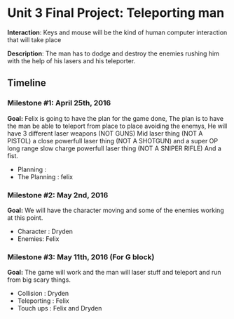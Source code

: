 <h1>Unit 3 Final Project: Teleporting man </h1>

<strong>Interaction</strong>: Keys and mouse will be the kind of human computer interaction that will take place

<strong>Description</strong>: The man has to dodge and destroy the enemies rushing him with the help of his lasers and his teleporter.

<h2>Timeline</h2>

<div>
  <h3>Milestone #1: April 25th, 2016 </h3>
  <strong>Goal:</strong> Felix is going to have the plan for the game done, The plan is to have the man be able to teleport from place to place avoiding the enemys, He will have 3 different laser weapons (NOT GUNS) Mid laser thing (NOT A PISTOL) a close powerfull laser thing (NOT A SHOTGUN) and a super OP long range slow charge powerfull laser thing (NOT A SNIPER RIFLE) And a fist.
  <ul>
    <li>Planning :</li>
    <li>The Planning : felix</li>
  </ul>
</div>

<p>
  <h3>Milestone #2: May 2nd, 2016 </h3>
  <strong>Goal:</strong> We will have the character moving and some of the enemies working at this point.  <ul>
    <li>Character : Dryden</li>
    <li>Enemies: Felix</li>
  </ul>
</p>

<div>
  <h3>Milestone #3: May 11th, 2016 (For G block) </h3>
  <strong>Goal:</strong> The game will work and the man will laser stuff and teleport and run from big scary things.
  <ul>
    <li>Collision : Dryden</li>
	<li>Teleporting : Felix </li>
	<li>Touch ups : Felix and Dryden </li>
  </ul>
</div>
